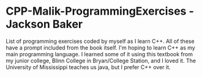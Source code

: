 # CPP-Malik-ProgrammingExercises - Jackson Baker
List of programming exercises coded by myself as I learn C++. All of these have a prompt included from the book itself. I'm hoping to learn C++ as my main programming language. I learned some of it using this textbook from my junior college, Blinn College in Bryan/College Station, and I loved it. The University of Mississippi teaches us java, but I prefer C++ over it. 

